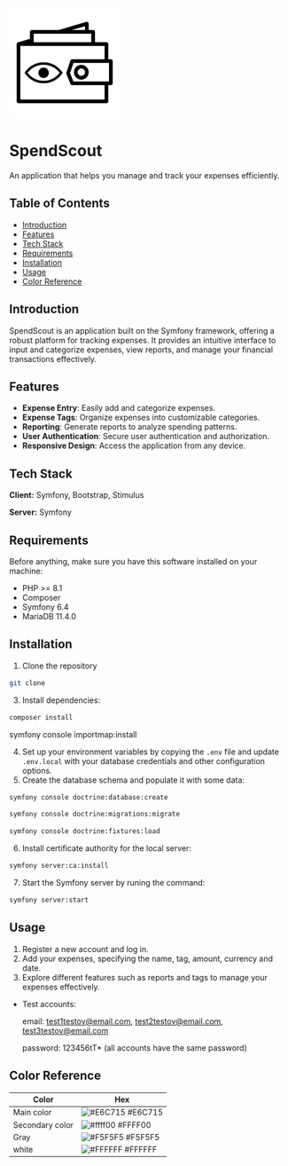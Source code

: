 ![Logo](https://github.com/ser-hub/spendscout-docs/blob/main/logo-final-2.png)
# SpendScout

An application that helps you manage and track your expenses efficiently.

## Table of Contents

- [Introduction](#introduction)
- [Features](#features)
- [Tech Stack](#tech-stack)
- [Requirements](#requirements)
- [Installation](#installation)
- [Usage](#usage)
- [Color Reference](#color-reference)

## Introduction

SpendScout is an application built on the Symfony framework, offering a robust platform for tracking expenses. 
It provides an intuitive interface to input and categorize expenses, view reports, and manage your financial transactions effectively.

## Features

- **Expense Entry**: Easily add and categorize expenses.
- **Expense Tags**: Organize expenses into customizable categories.
- **Reporting**: Generate reports to analyze spending patterns.
- **User Authentication**: Secure user authentication and authorization.
- **Responsive Design**: Access the application from any device.

## Tech Stack

**Client:** Symfony, Bootstrap, Stimulus

**Server:** Symfony

## Requirements

Before anything, make sure you have this software installed on your machine:

- PHP >= 8.1
- Composer
- Symfony 6.4
- MariaDB 11.4.0

## Installation

1. Clone the repository
```bash
git clone 
```
3. Install dependencies:
```bash
composer install
```
symfony console importmap:install

4. Set up your environment variables by copying the `.env` file and update `.env.local` with your database credentials and other configuration options.
5. Create the database schema and populate it with some data:
```bash
symfony console doctrine:database:create
```
```bash
symfony console doctrine:migrations:migrate
```
```bash
symfony console doctrine:fixtures:load
```
6. Install certificate authority for the local server:
```bash
symfony server:ca:install
```
7. Start the Symfony server by runing the command:
```bash
symfony server:start
```
## Usage

1. Register a new account and log in.
3. Add your expenses, specifying the name, tag, amount, currency and date.
4. Explore different features such as reports and tags to manage your expenses effectively.

  - Test accounts:

      email: test1testov@email.com, test2testov@email.com, test3testov@email.com
    
      password: 123456tT* (all accounts have the same password)
    

## Color Reference

| Color             | Hex                                                                |
| ----------------- | ------------------------------------------------------------------ |
| Main color     | ![#E6C715](https://via.placeholder.com/10/e6c715?text=+) #E6C715 |
| Secondary color | ![#ffff00](https://via.placeholder.com/10/ffff00?text=+) #FFFF00 |
| Gray | ![#F5F5F5](https://via.placeholder.com/10/f5f5f5?text=+) #F5F5F5 |
| white | ![#FFFFFF](https://via.placeholder.com/10/ffffff?text=+) #FFFFFF |


